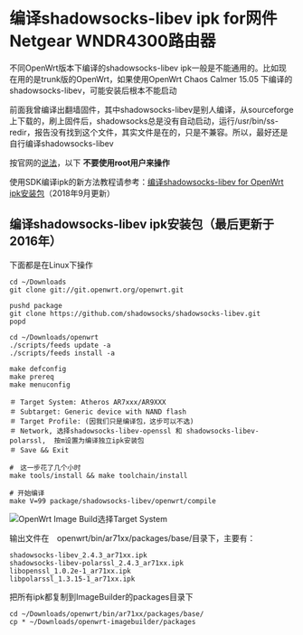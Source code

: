 编译shadowsocks-libev ipk for网件Netgear WNDR4300路由器
================================

不同OpenWrt版本下编译的shadowsocks-libev ipk一般是不能通用的。比如现在用的是trunk版的OpenWrt，如果使用OpenWrt Chaos Calmer 15.05 下编译的shadowsocks-libev，可能安装后根本不能启动

前面我曾编译出翻墙固件，其中shadowsocks-libev是别人编译，从sourceforge上下载的，刷上固件后，shadowsocks总是没有自动启动，运行/usr/bin/ss-redir，报告没有找到这个文件，其实文件是在的，只是不兼容。所以，最好还是自行编译shadowsocks-libev

按官网的[说法](https://openwrt.org/docs/guide-developer/build-system/use-buildsystem)，以下 **不要使用root用户来操作**

使用SDK编译ipk的新方法教程请参考：[编译shadowsocks-libev for OpenWrt ipk安装包](../04.1.md)（2018年9月更新）

编译shadowsocks-libev ipk安装包（最后更新于2016年）
--------

下面都是在Linux下操作

    cd ~/Downloads
    git clone git://git.openwrt.org/openwrt.git

    pushd package
    git clone https://github.com/shadowsocks/shadowsocks-libev.git
    popd

    cd ~/Downloads/openwrt
    ./scripts/feeds update -a
    ./scripts/feeds install -a

    make defconfig
    make prereq
    make menuconfig

    ＃ Target System: Atheros AR7xxx/AR9XXX
    ＃ Subtarget: Generic device with NAND flash
    ＃ Target Profile: (因我们只是编译包，这步可以不选)
    ＃ Network, 选择shadowsocks-libev-openssl 和 shadowsocks-libev-polarssl,  按m设置为编译独立ipk安装包
    ＃ Save && Exit

    #　这一步花了几个小时
    make tools/install && make toolchain/install

    # 开始编译
    make V=99 package/shadowsocks-libev/openwrt/compile

![OpenWrt Image Build选择Target System](images/2.shadowsocks-libev-ipk-menuconfig.png)

输出文件在　openwrt/bin/ar71xx/packages/base/目录下，主要有：

    shadowsocks-libev_2.4.3_ar71xx.ipk
    shadowsocks-libev-polarssl_2.4.3_ar71xx.ipk
    libopenssl_1.0.2e-1_ar71xx.ipk
    libpolarssl_1.3.15-1_ar71xx.ipk

把所有ipk都复制到ImageBuilder的packages目录下

    cd ~/Downloads/openwrt/bin/ar71xx/packages/base/
    cp * ~/Downloads/openwrt-imagebuilder/packages